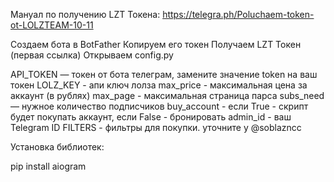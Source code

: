 Мануал по получению LZT Токена: https://telegra.ph/Poluchaem-token-ot-LOLZTEAM-10-11

Создаем бота в BotFather
Копируем его токен
Получаем LZT Токен (первая ссылка)
Открываем config.py


API_TOKEN — токен от бота телеграм, замените значение token на ваш токен
LOLZ_KEY - апи ключ лолза
max_price - максимальная цена за аккаунт (в рублях)
max_page - максимальная страница парса
subs_need — нужное количество подписчиков
buy_account - если True - скрипт будет покупать аккаунт, если False - бронировать
admin_id - ваш Telegram ID 
FILTERS - фильтры для покупки. уточните у @soblazncc


Установка библиотек:



pip install aiogram

